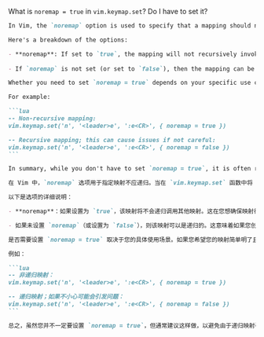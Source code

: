 What is `noremap = true` in `vim.keymap.set`? Do I have to set it?

````md
In Vim, the `noremap` option is used to specify that a mapping should not be recursive. When you set `noremap = true` in the `vim.keymap.set` function, it prevents the mapping from invoking other mappings that might have the same key sequence.

Here's a breakdown of the options:

- **noremap**: If set to `true`, the mapping will not recursively invoke other mappings. This is useful when you want to ensure that the mapping behaves consistently and doesn't get affected by other mappings that might use the same key combination.
  
- If `noremap` is not set (or set to `false`), then the mapping can be recursive. This means that if you create a mapping that effectively calls another mapping, the second mapping may get executed as well.

Whether you need to set `noremap = true` depends on your specific use case. If you want your mapping to be straightforward and not affected by other mappings, you should use `noremap = true`. If you have a scenario where you want the mapping to potentially call other mappings, you can omit it or set it to `false`.

For example:

```lua
-- Non-recursive mapping:
vim.keymap.set('n', '<leader>e', ':e<CR>', { noremap = true })

-- Recursive mapping; this can cause issues if not careful:
vim.keymap.set('n', '<leader>e', ':e<CR>', { noremap = false })
```

In summary, while you don't have to set `noremap = true`, it is often recommended to avoid unexpected behaviors due to recursive mappings.
````

````md
在 Vim 中，`noremap` 选项用于指定映射不应递归。当在 `vim.keymap.set` 函数中将 `noremap = true` 设置时，它会防止该映射调用可能具有相同按键序列的其他映射。

以下是选项的详细说明：

- **noremap**：如果设置为 `true`，该映射将不会递归调用其他映射。这在您想确保映射行为一致且不受可能使用相同按键组合的其他映射影响时非常有用。

- 如果未设置 `noremap`（或设置为 `false`），则该映射可以是递归的。这意味着如果您创建一个有效调用另一个映射的映射，第二个映射也可能会被执行。

是否需要设置 `noremap = true` 取决于您的具体使用场景。如果您希望您的映射简单明了且不受其他映射的影响，您应使用 `noremap = true`。如果您有一种情况希望该映射可以调用其他映射，则可以省略此设置或将其设置为 `false`。

例如：

```lua
-- 非递归映射：
vim.keymap.set('n', '<leader>e', ':e<CR>', { noremap = true })

-- 递归映射；如果不小心可能会引发问题：
vim.keymap.set('n', '<leader>e', ':e<CR>', { noremap = false })
```

总之，虽然您并不一定要设置 `noremap = true`，但通常建议这样做，以避免由于递归映射引起的意外行为。
````